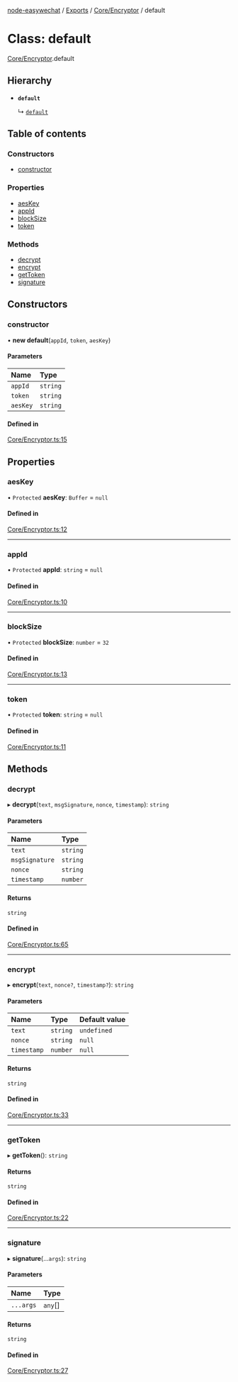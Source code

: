 [node-easywechat](../README.md) / [Exports](../modules.md) / [Core/Encryptor](../modules/Core_Encryptor.md) / default

# Class: default

[Core/Encryptor](../modules/Core_Encryptor.md).default

## Hierarchy

- **`default`**

  ↳ [`default`](MiniProgram_Encryptor.default.md)

## Table of contents

### Constructors

- [constructor](Core_Encryptor.default.md#constructor)

### Properties

- [aesKey](Core_Encryptor.default.md#aeskey)
- [appId](Core_Encryptor.default.md#appid)
- [blockSize](Core_Encryptor.default.md#blocksize)
- [token](Core_Encryptor.default.md#token)

### Methods

- [decrypt](Core_Encryptor.default.md#decrypt)
- [encrypt](Core_Encryptor.default.md#encrypt)
- [getToken](Core_Encryptor.default.md#gettoken)
- [signature](Core_Encryptor.default.md#signature)

## Constructors

### constructor

• **new default**(`appId`, `token`, `aesKey`)

#### Parameters

| Name | Type |
| :------ | :------ |
| `appId` | `string` |
| `token` | `string` |
| `aesKey` | `string` |

#### Defined in

[Core/Encryptor.ts:15](https://github.com/hpyer/node-easywechat/blob/a144a0f/src/Core/Encryptor.ts#L15)

## Properties

### aesKey

• `Protected` **aesKey**: `Buffer` = `null`

#### Defined in

[Core/Encryptor.ts:12](https://github.com/hpyer/node-easywechat/blob/a144a0f/src/Core/Encryptor.ts#L12)

___

### appId

• `Protected` **appId**: `string` = `null`

#### Defined in

[Core/Encryptor.ts:10](https://github.com/hpyer/node-easywechat/blob/a144a0f/src/Core/Encryptor.ts#L10)

___

### blockSize

• `Protected` **blockSize**: `number` = `32`

#### Defined in

[Core/Encryptor.ts:13](https://github.com/hpyer/node-easywechat/blob/a144a0f/src/Core/Encryptor.ts#L13)

___

### token

• `Protected` **token**: `string` = `null`

#### Defined in

[Core/Encryptor.ts:11](https://github.com/hpyer/node-easywechat/blob/a144a0f/src/Core/Encryptor.ts#L11)

## Methods

### decrypt

▸ **decrypt**(`text`, `msgSignature`, `nonce`, `timestamp`): `string`

#### Parameters

| Name | Type |
| :------ | :------ |
| `text` | `string` |
| `msgSignature` | `string` |
| `nonce` | `string` |
| `timestamp` | `number` |

#### Returns

`string`

#### Defined in

[Core/Encryptor.ts:65](https://github.com/hpyer/node-easywechat/blob/a144a0f/src/Core/Encryptor.ts#L65)

___

### encrypt

▸ **encrypt**(`text`, `nonce?`, `timestamp?`): `string`

#### Parameters

| Name | Type | Default value |
| :------ | :------ | :------ |
| `text` | `string` | `undefined` |
| `nonce` | `string` | `null` |
| `timestamp` | `number` | `null` |

#### Returns

`string`

#### Defined in

[Core/Encryptor.ts:33](https://github.com/hpyer/node-easywechat/blob/a144a0f/src/Core/Encryptor.ts#L33)

___

### getToken

▸ **getToken**(): `string`

#### Returns

`string`

#### Defined in

[Core/Encryptor.ts:22](https://github.com/hpyer/node-easywechat/blob/a144a0f/src/Core/Encryptor.ts#L22)

___

### signature

▸ **signature**(...`args`): `string`

#### Parameters

| Name | Type |
| :------ | :------ |
| `...args` | `any`[] |

#### Returns

`string`

#### Defined in

[Core/Encryptor.ts:27](https://github.com/hpyer/node-easywechat/blob/a144a0f/src/Core/Encryptor.ts#L27)
